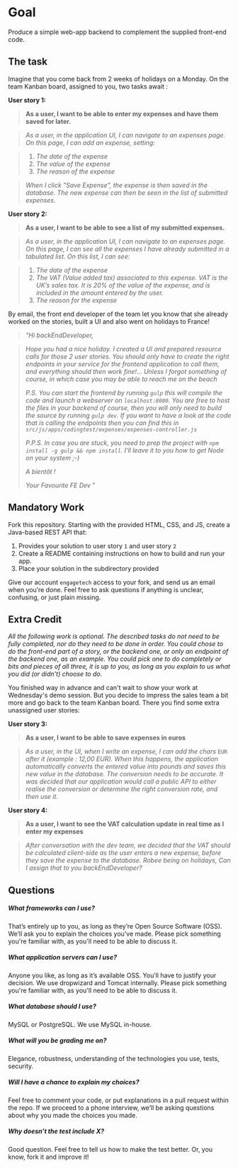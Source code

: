 Goal
====
Produce a simple web-app backend to complement the supplied front-end code.

The task
--------------


Imagine that you come back from 2 weeks of holidays on a Monday. On the team Kanban board, assigned to you, two tasks await :


**User story 1:**

> **As a user, I want to be able to enter my expenses and have them saved for later.**

> _As a user, in the application UI, I can navigate to an expenses page. On this page, I can add an expense, setting:_

> 1. _The date of the expense_
> 0. _The value of the expense_
> 0. _The reason of the expense_

> _When I click "Save Expense", the expense is then saved in the database._
> _The new expense can then be seen in the list of submitted expenses._


**User story 2:**

> **As a user, I want to be able to see a list of my submitted expenses.**


> _As a user, in the application UI, I can navigate to an expenses page. On this page, I can see all the expenses I have already submitted in a tabulated list.
> On this list, I can see:_

> 1. _The date of the expense_
> 0. _The VAT (Value added tax) associated to this expense. VAT is the UK’s sales tax. It is 20% of the value of the expense, and is included in the amount entered by the user._
> 0. _The reason for the expense_
>

By email, the front end developer of the team let you know that she already worked on the stories,  built a UI and also went on holidays to France!

>_"Hi backEndDeveloper,_

>_Hope you had a nice holiday.
>I created a UI and prepared resource calls for those 2 user stories.
>You should only have to create the right endpoints in your service for the frontend application to call them, and everything should then work fine!...
>Unless I forgot something of course, in which case you may be able to reach me on the beach_
>
>_P.S. You can start the frontend by running `gulp` this will compile the code and launch a webserver on `localhost:8080`. You are free to host the files in your backend of course, then you will only need to build the source by running `gulp dev`. If you want to have a look at the code that is calling the endpoints then you can find this in `src/js/apps/codingtest/expenses/expenses-controller.js`_
>
>_P.P.S. In case you are stuck, you need to prep the project with `npm install -g gulp && npm install`. I'll leave it to you how to get Node on your system ;-)_
>
>_A bientôt !_
>
> _Your Favourite FE Dev_
>"

Mandatory Work
--------------

Fork this repository. Starting with the provided HTML, CSS, and JS, create a Java-based REST API that:

1. Provides your solution to user story `1` and user story `2`
0. Create a README containing instructions on how to build and run your app.
0. Place your solution in the subdirectory provided

Give our account `engagetech` access to your fork, and send us an email when you’re done. Feel free to ask questions if anything is unclear, confusing, or just plain missing.

Extra Credit
------------


_All the following work is optional. The described tasks do not need to be fully completed, nor do they need to be done in order.
You could chose to do the front-end part of a story, or the backend one, or only an endpoint of the backend one, as an example.
You could pick one to do completely or bits and pieces of all three, it is up to you, as long as you explain to us what you did (or didn't) choose to do._


You finished way in advance and can't wait to show your work at Wednesday's demo session. But you decide to impress the sales team a bit more and go back to the team Kanban board.
There you find some extra unassigned user stories:


**User story 3:**

> **As a user, I want to be able to save expenses in euros**

> _As a user, in the UI, when I write an expense, I can add the chars_ `EUR` _after it (example : 12,00 EUR).
> When this happens, the application automatically converts the entered value into pounds and saves this new value in the database.
The conversion needs to be accurate. It was decided that our application would call a public API to either realise the conversion or determine the right conversion rate, and then use it._

**User story 4:**

>**As a user, I want to see the VAT calculation update in real time as I enter my expenses**

> _After conversation with the dev team, we decided that the VAT should be calculated client-side as the user enters a new expense, before they save the expense to the database._
> _Robee being on holidays, Can I assign that to you backEndDeveloper?_


Questions
---------
##### What frameworks can I use?
That’s entirely up to you, as long as they’re Open Source Software (OSS). We’ll ask you to explain the choices you’ve made. Please pick something you're familiar with, as you'll need to be able to discuss it.

##### What application servers can I use?
Anyone you like, as long as it’s available OSS. You’ll have to justify your decision. We use dropwizard and Tomcat internally. Please pick something you're familiar with, as you'll need to be able to discuss it.

##### What database should I use?
MySQL or PostgreSQL. We use MySQL in-house.

##### What will you be grading me on?
Elegance, robustness, understanding of the technologies you use, tests, security.

##### Will I have a chance to explain my choices?
Feel free to comment your code, or put explanations in a pull request within the repo. If we proceed to a phone interview, we’ll be asking questions about why you made the choices you made.

##### Why doesn’t the test include X?
Good question. Feel free to tell us how to make the test better. Or, you know, fork it and improve it!
